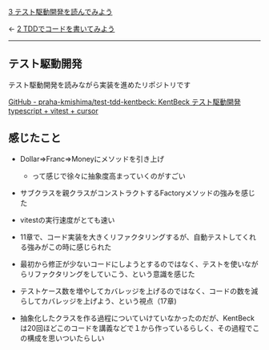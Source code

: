 [3 テスト駆動開発を読んでみよう](3%20テスト駆動開発を読んでみよう.md)

← [2 TDDでコードを書いてみよう](2%20TDDでコードを書いてみよう.md)

---

## テスト駆動開発

テスト駆動開発を読みながら実装を進めたリポジトリです

[GitHub - praha-kmishima/test-tdd-kentbeck: KentBeck テスト駆動開発 typescript + vitest + cursor](https://github.com/praha-kmishima/test-tdd-kentbeck)

## 感じたこと

- Dollar⇒Franc⇒Moneyにメソッドを引き上げ
	- って感じで徐々に抽象度高まっていくのがすごい

- サブクラスを親クラスがコンストラクトするFactoryメソッドの強みを感じた

- vitestの実行速度がとても速い

- 11章で、コード実装を大きくリファクタリングするが、自動テストしてくれる強みがこの時に感じられた

- 最初から修正が少ないコードにしようとするのではなく、テストを使いながらリファクタリングをしていこう、という意識を感じた

- テストケース数を増やしてカバレッジを上げるのではなく、コードの数を減らしてカバレッジを上げよう、という視点（17章)

- 抽象化したクラスを作る過程についていけていなかったのだが、KentBeckは20回ほどこのコードを講義などで１から作っているらしく、その過程でこの構成を思いついたらしい